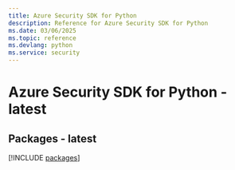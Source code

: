 ```yaml
---
title: Azure Security SDK for Python
description: Reference for Azure Security SDK for Python
ms.date: 03/06/2025
ms.topic: reference
ms.devlang: python
ms.service: security
---
```

# Azure Security SDK for Python - latest
## Packages - latest
[!INCLUDE [packages](security-index.md)]